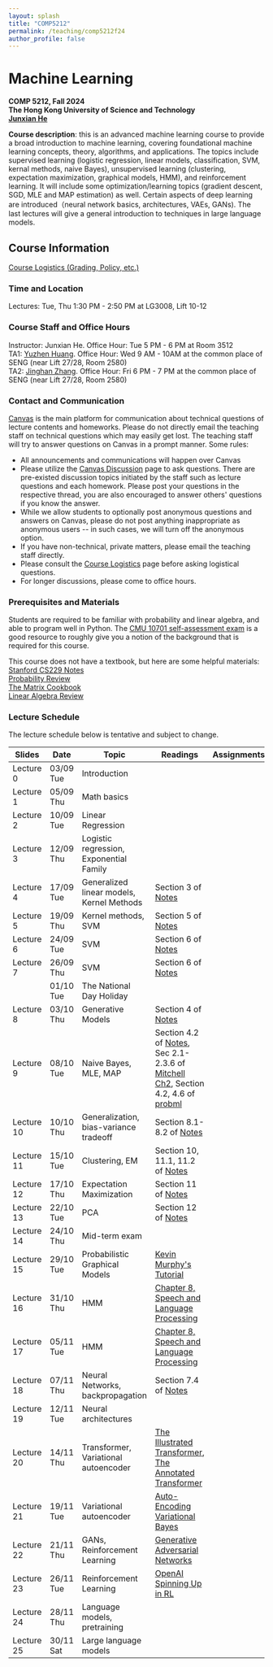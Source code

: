 ```yaml
---
layout: splash
title: "COMP5212"
permalink: /teaching/comp5212f24
author_profile: false
---
```


# Machine Learning

**COMP 5212, Fall 2024**  
**The Hong Kong University of Science and Technology**  
[**Junxian He**](https://jxhe.github.io)

**Course description**: this is an advanced machine learning course to provide a broad introduction to machine learning, covering foundational machine learning concepts, theory, algorithms, and applications. The topics include supervised learning (logistic regression, linear models, classification, SVM, kernal methods, naive Bayes), unsupervised learning (clustering, expectation maximization, graphical models, HMM), and reinforcement learning. It will include some optimization/learning topics (gradient descent, SGD, MLE and MAP estimation) as well. Certain aspects of deep learning are introduced（neural network basics, architectures, VAEs, GANs). The last lectures will give a general introduction to techniques in large language models.

## Course Information

[Course Logistics (Grading, Policy, etc.)](https://docs.google.com/document/d/13ZRiwV2ui4pxqT-njzqesDbWgWg5QvQihGclnbP355k/edit?usp=sharing)

### Time and Location
Lectures: Tue, Thu 1:30 PM - 2:50 PM at LG3008, Lift 10-12

### Course Staff and Office Hours
Instructor: Junxian He. Office Hour: Tue 5 PM - 6 PM at Room 3512  
TA1: [Yuzhen Huang](https://hyz17.github.io). Office Hour: Wed 9 AM - 10AM at the common place of SENG (near Lift 27/28, Room 2580)  
TA2: [Jinghan Zhang](https://jinghan23.github.io). Office Hour: Fri 6 PM - 7 PM at the common place of SENG (near Lift 27/28, Room 2580)

### Contact and Communication
[Canvas](https://canvas.ust.hk/courses/57810) is the main platform for communication about technical questions of lecture contents and homeworks. Please do not directly email the teaching staff on technical questions which may easily get lost. The teaching staff will try to answer questions on Canvas in a prompt manner. Some rules:

* All announcements and communications will happen over Canvas
* Please utilize the [Canvas Discussion](https://canvas.ust.hk/courses/57810/discussion_topics) page to ask questions. There are pre-existed discussion topics initiated by the staff such as lecture questions and each homework. Please post your questions in the respective thread, you are also encouraged to answer others' questions if you know the answer.
* While we allow students to optionally post anonymous questions and answers on Canvas, please do not post anything inappropriate as anonymous users -- in such cases, we will turn off the anonymous option.  
* If you have non-technical, private matters, please email the teaching staff directly.
* Please consult the [Course Logistics](https://docs.google.com/document/d/13ZRiwV2ui4pxqT-njzqesDbWgWg5QvQihGclnbP355k/edit?usp=sharing) page before asking logistical questions.
* For longer discussions, please come to office hours.

### Prerequisites and Materials
Students are required to be familiar with probability and linear algebra, and able to program well in Python. The [CMU 10701 self-assessment exam](https://www.cs.cmu.edu/~aarti/Class/10701_Spring23/Intro_ML_Self_Evaluation_new.pdf) is a good resource to roughly give you a notion of the background that is required for this course.

This course does not have a textbook, but here are some helpful materials:  
[Stanford CS229 Notes](https://cs229.stanford.edu/main_notes.pdf)  
[Probability Review](http://www.cs.cmu.edu/~aarti/Class/10701/recitation/prob_review.pdf)  
[The Matrix Cookbook](https://www.math.uwaterloo.ca/~hwolkowi/matrixcookbook.pdf)  
[Linear Algebra Review](http://www.cs.cmu.edu/~zkolter/course/15-884/linalg-review.pdf)  



### Lecture Schedule
The lecture schedule below is tentative and subject to change.

| Slides     | Date      | Topic                                     | Readings | Assignments |
|------------|-----------|-------------------------------------------|----------|-------------|
| Lecture 0  | 03/09 Tue | Introduction                              |          |             |
| Lecture 1  | 05/09 Thu | Math basics                               |          |             |
| Lecture 2  | 10/09 Tue | Linear Regression                         |          |             |
| Lecture 3  | 12/09 Thu | Logistic regression, Exponential Family   |          |             |
| Lecture 4  | 17/09 Tue | Generalized linear models, Kernel Methods | Section 3 of [Notes](https://cs229.stanford.edu/main_notes.pdf) | |
| Lecture 5  | 19/09 Thu | Kernel methods, SVM                       | Section 5 of [Notes](https://cs229.stanford.edu/main_notes.pdf) | |
| Lecture 6  | 24/09 Tue | SVM                                       | Section 6 of [Notes](https://cs229.stanford.edu/main_notes.pdf) | |
| Lecture 7  | 26/09 Thu | SVM                                       | Section 6 of [Notes](https://cs229.stanford.edu/main_notes.pdf) | |
|   | 01/10 Tue | The National Day Holiday                                       |  | |
| Lecture 8  | 03/10 Thu | Generative Models                         | Section 4 of [Notes](https://cs229.stanford.edu/main_notes.pdf) | |
| Lecture 9  | 08/10 Tue | Naive Bayes, MLE, MAP                     | Section 4.2 of [Notes](https://cs229.stanford.edu/main_notes.pdf), Sec 2.1-2.3.6 of [Mitchell Ch2](/teaching/comp5212s24/Joint_MLE_MAP.pdf), Section 4.2, 4.6 of [probml](https://probml.github.io/pml-book/book1.html) | |
| Lecture 10 | 10/10 Thu | Generalization, bias-variance tradeoff    | Section 8.1-8.2 of [Notes](https://cs229.stanford.edu/main_notes.pdf) | |
| Lecture 11 | 15/10 Tue | Clustering, EM                            | Section 10, 11.1, 11.2 of [Notes](https://cs229.stanford.edu/main_notes.pdf) | |
| Lecture 12 | 17/10 Thu | Expectation Maximization                  | Section 11 of [Notes](https://cs229.stanford.edu/main_notes.pdf) | |
| Lecture 13 | 22/10 Tue | PCA                                       | Section 12 of [Notes](https://cs229.stanford.edu/main_notes.pdf) | |
| Lecture 14 | 24/10 Thu | Mid-term exam                             |          |             |
| Lecture 15 | 29/10 Tue | Probabilistic Graphical Models            | [Kevin Murphy's Tutorial](https://www.cs.ubc.ca/%7Emurphyk/Bayes/bayes.html) | |
| Lecture 16 | 31/10 Thu | HMM                                       | [Chapter 8, Speech and Language Processing](https://web.stanford.edu/~jurafsky/slp3/A.pdf) | |
| Lecture 17 | 05/11 Tue | HMM                                       | [Chapter 8, Speech and Language Processing](https://web.stanford.edu/~jurafsky/slp3/A.pdf) | |
| Lecture 18 | 07/11 Thu | Neural Networks, backpropagation          | Section 7.4 of [Notes](https://cs229.stanford.edu/main_notes.pdf) | |
| Lecture 19 | 12/11 Tue | Neural architectures                      |          |             |
| Lecture 20 | 14/11 Thu | Transformer, Variational autoencoder      | [The Illustrated Transformer](http://jalammar.github.io/illustrated-transformer/), [The Annotated Transformer](https://nlp.seas.harvard.edu/2018/04/03/attention.html) | |
| Lecture 21 | 19/11 Tue | Variational autoencoder                   | [Auto-Encoding Variational Bayes](https://arxiv.org/abs/1312.6114) | |
| Lecture 22 | 21/11 Thu | GANs, Reinforcement Learning              | [Generative Adversarial Networks](https://arxiv.org/abs/1406.2661) | |
| Lecture 23 | 26/11 Tue | Reinforcement Learning                    | [OpenAI Spinning Up in RL](https://spinningup.openai.com/en/latest/) | |
| Lecture 24 | 28/11 Thu | Language models, pretraining              |          |             |
| Lecture 25 | 30/11 Sat | Large language models                     |          |             |



